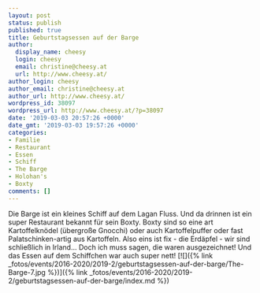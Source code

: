```yaml
---
layout: post
status: publish
published: true
title: Geburtstagsessen auf der Barge
author:
  display_name: cheesy
  login: cheesy
  email: christine@cheesy.at
  url: http://www.cheesy.at/
author_login: cheesy
author_email: christine@cheesy.at
author_url: http://www.cheesy.at/
wordpress_id: 38097
wordpress_url: http://www.cheesy.at/?p=38097
date: '2019-03-03 20:57:26 +0000'
date_gmt: '2019-03-03 19:57:26 +0000'
categories:
- Familie
- Restaurant
- Essen
- Schiff
- The Barge
- Holohan's
- Boxty
comments: []
---
```

Die Barge ist ein kleines Schiff auf dem Lagan Fluss. Und da drinnen ist ein super Restaurant bekannt für sein Boxty. Boxty sind so eine art Kartoffelknödel (übergroße Gnocchi) oder auch Kartoffelpuffer oder fast Palatschinken-artig aus Kartoffeln. Also eins ist fix - die Erdäpfel - wir sind schließlich in Irland... Doch ich muss sagen, die waren ausgezeichnet!
Und das Essen auf dem Schiffchen war auch super nett!
[![]({% link _fotos/events/2016-2020/2019-2/geburtstagsessen-auf-der-barge/The-Barge-7.jpg %})]({% link _fotos/events/2016-2020/2019-2/geburtstagsessen-auf-der-barge/index.md %})
